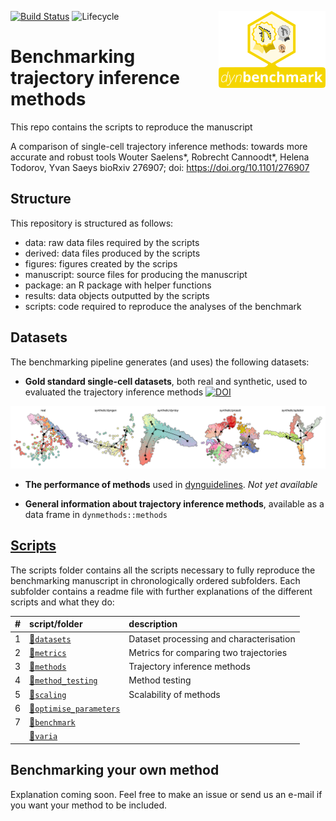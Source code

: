 
<!-- README.md is generated from README.Rmd. Please edit that file -->
[![Build Status](https://api.travis-ci.org/dynverse/dynbenchmark.svg)](https://travis-ci.org/dynverse/dynbenchmark) ![Lifecycle](https://img.shields.io/badge/lifecycle-experimental-orange.svg) <img src="package/man/figures/logo.png" align="right" />

# Benchmarking trajectory inference methods

This repo contains the scripts to reproduce the manuscript

A comparison of single-cell trajectory inference methods: towards more accurate and robust tools
Wouter Saelens\*, Robrecht Cannoodt\*, Helena Todorov, Yvan Saeys
bioRxiv 276907; doi: <https://doi.org/10.1101/276907>

## Structure

This repository is structured as follows:

-   data: raw data files required by the scripts
-   derived: data files produced by the scripts
-   figures: figures created by the scrips
-   manuscript: source files for producing the manuscript
-   package: an R package with helper functions
-   results: data objects outputted by the scripts
-   scripts: code required to reproduce the analyses of the benchmark

## Datasets

The benchmarking pipeline generates (and uses) the following datasets:

-   **Gold standard single-cell datasets**, both real and synthetic, used to evaluated the trajectory inference methods [![DOI](https://zenodo.org/badge/DOI/10.5281/zenodo.1211533.svg)](https://doi.org/10.5281/zenodo.1211533)

![datasets](package/man/figures/datasets.png)

-   **The performance of methods** used in [dynguidelines](https://www.github.com/dynverse/dynguidelines). *Not yet available*

-   **General information about trajectory inference methods**, available as a data frame in `dynmethods::methods`

## [Scripts](scripts)

The scripts folder contains all the scripts necessary to fully reproduce the benchmarking manuscript in chronologically ordered subfolders. Each subfolder contains a readme file with further explanations of the different scripts and what they do:

| \#  | script/folder                                            | description                             |
|:----|:---------------------------------------------------------|:----------------------------------------|
| 1   | [📁`datasets`](scripts/01-datasets)                       | Dataset processing and characterisation |
| 2   | [📁`metrics`](scripts/02-metrics)                         | Metrics for comparing two trajectories  |
| 3   | [📁`methods`](scripts/03-methods)                         | Trajectory inference methods            |
| 4   | [📁`method_testing`](scripts/04-method_testing)           | Method testing                          |
| 5   | [📁`scaling`](scripts/05-scaling)                         | Scalability of methods                  |
| 6   | [📁`optimise_parameters`](scripts/06-optimise_parameters) |                                         |
| 7   | [📁`benchmark`](scripts/07-benchmark)                     |                                         |
|     | [📁`varia`](scripts/varia)                                |                                         |

## Benchmarking your own method

Explanation coming soon. Feel free to make an issue or send us an e-mail if you want your method to be included.
